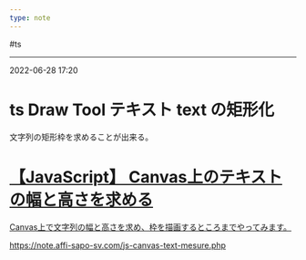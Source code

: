 ```yaml
---
type: note
---
```


#ts

---
2022-06-28  17:20

# ts  Draw Tool テキスト text の矩形化

文字列の矩形枠を求めることが出来る。

<div class="rich-link-card-container"><a class="rich-link-card" href="https://note.affi-sapo-sv.com/js-canvas-text-mesure.php" target="_blank">
	<div class="rich-link-image-container">
		<div class="rich-link-image" style="background-image: url('https://note.affi-sapo-sv.com/logos/js-canvas-text-mesure-php-logo.jpg')">
	</div>
	</div>
	<div class="rich-link-card-text">
		<h1 class="rich-link-card-title">【JavaScript】 Canvas上のテキストの幅と高さを求める</h1>
		<p class="rich-link-card-description">
		Canvas上で文字列の幅と高さを求め、枠を描画するところまでやってみます。
		</p>
		<p class="rich-link-href">
		https://note.affi-sapo-sv.com/js-canvas-text-mesure.php
		</p>
	</div>
</a></div>


